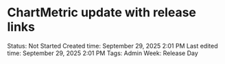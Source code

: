 # ChartMetric update with release links

Status: Not Started
Created time: September 29, 2025 2:01 PM
Last edited time: September 29, 2025 2:01 PM
Tags: Admin
Week: Release Day